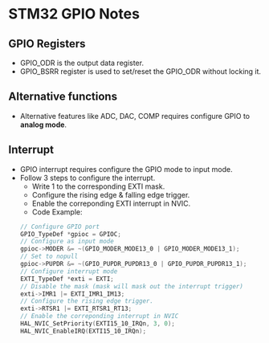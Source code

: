 # STM32 GPIO Notes
## GPIO Registers
- GPIO_ODR is the output data register.
- GPIO_BSRR register is used to set/reset the GPIO_ODR without locking it.

## Alternative functions
- Alternative features like ADC, DAC, COMP requires configure GPIO to **analog mode**.

## Interrupt
- GPIO interrupt requires configure the GPIO mode to input mode.
- Follow 3 steps to configure the interrupt.
  - Write 1 to the corresponding EXTI mask.
  - Configure the rising edge & falling edge trigger.
  - Enable the correponding EXTI interrupt in NVIC.
  - Code Example:
  ```c++
  // Configure GPIO port
  GPIO_TypeDef *gpioc = GPIOC;
  // Configure as input mode
  gpioc->MODER &= ~(GPIO_MODER_MODE13_0 | GPIO_MODER_MODE13_1);
  // Set to nopull
  gpioc->PUPDR &= ~(GPIO_PUPDR_PUPDR13_0 | GPIO_PUPDR_PUPDR13_1);
  // Configure interrupt mode
  EXTI_TypeDef *exti = EXTI;
  // Disable the mask (mask will mask out the interrupt trigger)
  exti->IMR1 |= EXTI_IMR1_IM13;
  // Configure the rising edge trigger.
  exti->RTSR1 |= EXTI_RTSR1_RT13;
  // Enable the correponding interrupt in NVIC
  HAL_NVIC_SetPriority(EXTI15_10_IRQn, 3, 0);
  HAL_NVIC_EnableIRQ(EXTI15_10_IRQn);
  ```
